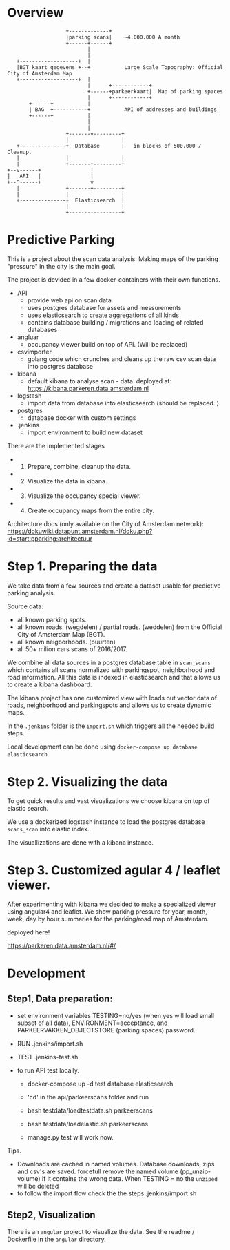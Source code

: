# Overview

                       +-------------+
                       |parking scans|    ~4.000.000 A month
                       +------+------+
                              |
                              |
       +-------------------+  |
       |BGT kaart gegevens +--+           Large Scale Topography: Official City of Amsterdam Map
       +-------------------+  |
                              |      +------------+
                              +------+parkeerkaart|  Map of parking spaces
                              |      +------------+
           +------+           |
           | BAG  +-----------+           API of addresses and buildings
           +------+           |
                              |
                              |
                       +-------v---------+
                       |                 |
       +---------------+  Database       |   in blocks of 500.000 / Cleanup.
       |               |                 |
       |               +-------+---------+
    +--v------+                |
    |   API   |                |
    +--^------+                v
       |               +-------+---------+
       |               |                 |
       +---------------+  Elasticsearch  |
                       |                 |
                       +-----------------+


# Predictive Parking

This is a project about the scan data analysis. Making maps of the parking "pressure"
in the city is the main goal.

The project is devided in a few docker-containers with their own functions.

  - API
     - provide web api on scan data
     - uses postgres database for assets and messurements
     - uses elasticsearch to create aggregations of all kinds
     - contains database building / migrations and loading of related databases
  - angluar
     - occupancy viewer build on top of API. (Will be replaced)
  - csvimporter
    - golang code which crunches and cleans up the raw csv scan data into postgres database
  - kibana
    - default kibana to analyse scan - data. deployed at: https://kibana.parkeren.data.amsterdam.nl
  - logstash
    - import data from database into elasticsearch (should be replaced..)
  - postgres
    - database docker with custom settings
  - .jenkins
    - import environment to build new dataset

There are the implemented stages

 - 1. Prepare, combine, cleanup the data.
 - 2. Visualize the data in kibana.
 - 3. Visualize the occupancy special viewer.
 - 4. Create occupancy maps from the entire city.

Architecture docs (only available on the City of Amsterdam network): https://dokuwiki.datapunt.amsterdam.nl/doku.php?id=start:pparking:architectuur


 Step 1. Preparing the data
==========================

We take data from a few sources and create a dataset usable for predictive parking analysis.

Source data:
 - all known parking spots.
 - all known roads. (wegdelen) / partial roads. (weddelen) from the Official City of Amsterdam Map (BGT).
 - all known neigborhoods. (buurten)
 - all 50+ milion cars scans of 2016/2017.

We combine all data sources in a postgres database table
in `scan_scans` which contains all scans
normalized with parkingspot, neighborhood and road information.
All this data is indexed in elasticsearch and that allows us to create a
kibana dashboard.

The kibana project has one customized view with loads out vector data of roads, neighborhood and
parkingspots and allows us to create dynamic maps.

In the `.jenkins` folder is the `import.sh` which triggers all the needed build steps.

Local development can be done using `docker-compose up database elasticsearch`.


 Step 2. Visualizing the data
=============================


To get quick results and vast visualizations we choose kibana on top of elastic search.

We use a dockerized logstash instance to load the postgres database `scans_scan` into
elastic index.

The visuallizations are done with a kibana instance.


Step 3. Customized agular 4 / leaflet viewer.
==============================

After experimenting with kibana we decided to make a specialized viewer using angular4 and leaflet.
We show parking pressure for year, month, week, day by hour summaries for the parking/road map of Amsterdam.

deployed here!

https://parkeren.data.amsterdam.nl/#/


Development
===========

Step1, Data preparation:
----------------------------


  - set environment variables TESTING=no/yes (when yes will load small subset of all data),
    ENVIRONMENT=acceptance, and PARKEERVAKKEN_OBJECTSTORE (parking spaces) password.

  - RUN .jenkins/import.sh

  - TEST .jenkins-test.sh

  - to run API test locally.

    - docker-compose up -d test database elasticsearch

    - 'cd' in the api/parkeerscans folder and run
    - bash testdata/loadtestdata.sh parkeerscans
    - bash testdata/loadelastic.sh parkeerscans
    - manage.py test will work now.

Tips.

  - Downloads are cached in named volumes. Database downloads, zips and csv's are saved.
    forcefull remove the named volume (pp_unzip-volume) if it contains the wrong data.
    When TESTING = no the `unziped` will be deleted
  - to follow the import flow check the the steps .jenkins/import.sh

Step2, Visualization
----------------------------

There is an `angular` project to visualize the data.
See the readme / Dockerfile in the `angular` directory.


